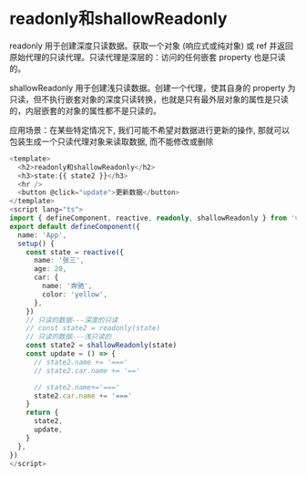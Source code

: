 # readonly和shallowReadonly

readonly 用于创建深度只读数据。获取一个对象 (响应式或纯对象) 或 ref 并返回原始代理的只读代理。只读代理是深层的：访问的任何嵌套 property 也是只读的。

shallowReadonly 用于创建浅只读数据。创建一个代理，使其自身的 property 为只读，但不执行嵌套对象的深度只读转换，也就是只有最外层对象的属性是只读的，内层嵌套的对象的属性都不是只读的。

应用场景：在某些特定情况下, 我们可能不希望对数据进行更新的操作, 那就可以包装生成一个只读代理对象来读取数据, 而不能修改或删除

```ts
<template>
  <h2>readonly和shallowReadonly</h2>
  <h3>state:{{ state2 }}</h3>
  <hr />
  <button @click="update">更新数据</button>
</template>
<script lang="ts">
import { defineComponent, reactive, readonly, shallowReadonly } from 'vue'
export default defineComponent({
  name: 'App',
  setup() {
    const state = reactive({
      name: '张三',
      age: 20,
      car: {
        name: '奔驰',
        color: 'yellow',
      },
    })
    // 只读的数据---深度的只读
    // const state2 = readonly(state)
    // 只读的数据---浅只读的
    const state2 = shallowReadonly(state)
    const update = () => {
      // state2.name += '==='
      // state2.car.name += '=='

      // state2.name+='==='
      state2.car.name += '==='
    }
    return {
      state2,
      update,
    }
  },
})
</script>
```
